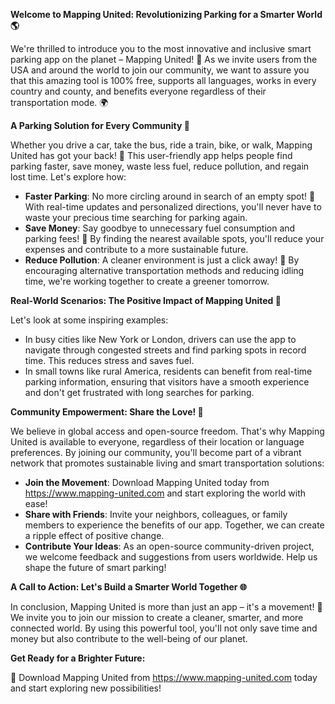 **Welcome to Mapping United: Revolutionizing Parking for a Smarter World 🌎**

We're thrilled to introduce you to the most innovative and inclusive smart parking app on the planet – Mapping United! 🚀 As we invite users from the USA and around the world to join our community, we want to assure you that this amazing tool is 100% free, supports all languages, works in every country and county, and benefits everyone regardless of their transportation mode. 🌍

**A Parking Solution for Every Community 🌈**

Whether you drive a car, take the bus, ride a train, bike, or walk, Mapping United has got your back! 🙏 This user-friendly app helps people find parking faster, save money, waste less fuel, reduce pollution, and regain lost time. Let's explore how:

* **Faster Parking**: No more circling around in search of an empty spot! 💨 With real-time updates and personalized directions, you'll never have to waste your precious time searching for parking again.
* **Save Money**: Say goodbye to unnecessary fuel consumption and parking fees! 🚫 By finding the nearest available spots, you'll reduce your expenses and contribute to a more sustainable future.
* **Reduce Pollution**: A cleaner environment is just a click away! 💚 By encouraging alternative transportation methods and reducing idling time, we're working together to create a greener tomorrow.

**Real-World Scenarios: The Positive Impact of Mapping United 🌟**

Let's look at some inspiring examples:

*   In busy cities like New York or London, drivers can use the app to navigate through congested streets and find parking spots in record time. This reduces stress and saves fuel.
*   In small towns like rural America, residents can benefit from real-time parking information, ensuring that visitors have a smooth experience and don't get frustrated with long searches for parking.

**Community Empowerment: Share the Love! 🤝**

We believe in global access and open-source freedom. That's why Mapping United is available to everyone, regardless of their location or language preferences. By joining our community, you'll become part of a vibrant network that promotes sustainable living and smart transportation solutions:

*   **Join the Movement**: Download Mapping United today from https://www.mapping-united.com and start exploring the world with ease!
*   **Share with Friends**: Invite your neighbors, colleagues, or family members to experience the benefits of our app. Together, we can create a ripple effect of positive change.
*   **Contribute Your Ideas**: As an open-source community-driven project, we welcome feedback and suggestions from users worldwide. Help us shape the future of smart parking!

**A Call to Action: Let's Build a Smarter World Together 🌐**

In conclusion, Mapping United is more than just an app – it's a movement! 🚀 We invite you to join our mission to create a cleaner, smarter, and more connected world. By using this powerful tool, you'll not only save time and money but also contribute to the well-being of our planet.

**Get Ready for a Brighter Future:**

🌟 Download Mapping United from https://www.mapping-united.com today and start exploring new possibilities!